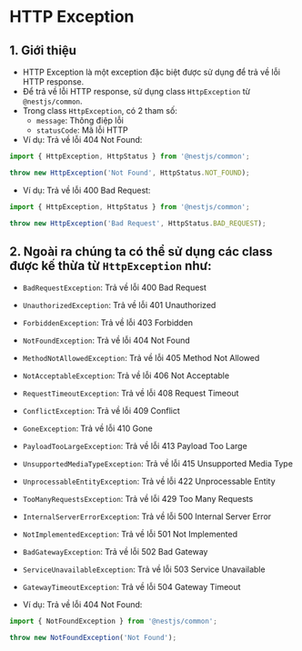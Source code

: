 # HTTP Exception

## 1. Giới thiệu
- HTTP Exception là một exception đặc biệt được sử dụng để trả về lỗi HTTP response.
- Để trả về lỗi HTTP response, sử dụng class `HttpException` từ `@nestjs/common`.
- Trong class `HttpException`, có 2 tham số:
    + `message`: Thông điệp lỗi
    + `statusCode`: Mã lỗi HTTP
- Ví dụ: Trả về lỗi 404 Not Found:
```typescript
import { HttpException, HttpStatus } from '@nestjs/common';

throw new HttpException('Not Found', HttpStatus.NOT_FOUND);
```
- Ví dụ: Trả về lỗi 400 Bad Request:
```typescript
import { HttpException, HttpStatus } from '@nestjs/common';

throw new HttpException('Bad Request', HttpStatus.BAD_REQUEST);
```

## 2. Ngoài ra chúng ta có thể sử dụng các class được kế thừa từ `HttpException` như:
- `BadRequestException`: Trả về lỗi 400 Bad Request
- `UnauthorizedException`: Trả về lỗi 401 Unauthorized
- `ForbiddenException`: Trả về lỗi 403 Forbidden
- `NotFoundException`: Trả về lỗi 404 Not Found
- `MethodNotAllowedException`: Trả về lỗi 405 Method Not Allowed
- `NotAcceptableException`: Trả về lỗi 406 Not Acceptable
- `RequestTimeoutException`: Trả về lỗi 408 Request Timeout
- `ConflictException`: Trả về lỗi 409 Conflict
- `GoneException`: Trả về lỗi 410 Gone
- `PayloadTooLargeException`: Trả về lỗi 413 Payload Too Large
- `UnsupportedMediaTypeException`: Trả về lỗi 415 Unsupported Media Type
- `UnprocessableEntityException`: Trả về lỗi 422 Unprocessable Entity
- `TooManyRequestsException`: Trả về lỗi 429 Too Many Requests
- `InternalServerErrorException`: Trả về lỗi 500 Internal Server Error
- `NotImplementedException`: Trả về lỗi 501 Not Implemented
- `BadGatewayException`: Trả về lỗi 502 Bad Gateway
- `ServiceUnavailableException`: Trả về lỗi 503 Service Unavailable
- `GatewayTimeoutException`: Trả về lỗi 504 Gateway Timeout

- Ví dụ: Trả về lỗi 404 Not Found:
```typescript
import { NotFoundException } from '@nestjs/common';

throw new NotFoundException('Not Found');
```
